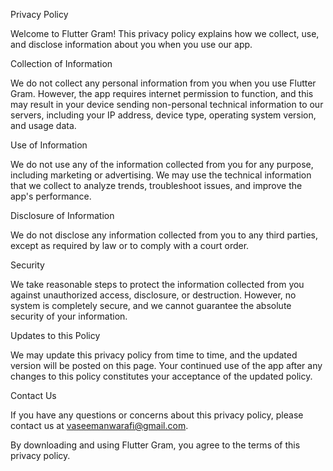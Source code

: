Privacy Policy

Welcome to Flutter Gram! This privacy policy explains how we collect, use, and disclose information about you when you use our app.

Collection of Information

We do not collect any personal information from you when you use Flutter Gram. However, the app requires internet permission to function, and this may result in your device sending non-personal technical information to our servers, including your IP address, device type, operating system version, and usage data.

Use of Information

We do not use any of the information collected from you for any purpose, including marketing or advertising. We may use the technical information that we collect to analyze trends, troubleshoot issues, and improve the app's performance.

Disclosure of Information

We do not disclose any information collected from you to any third parties, except as required by law or to comply with a court order.

Security

We take reasonable steps to protect the information collected from you against unauthorized access, disclosure, or destruction. However, no system is completely secure, and we cannot guarantee the absolute security of your information.

Updates to this Policy

We may update this privacy policy from time to time, and the updated version will be posted on this page. Your continued use of the app after any changes to this policy constitutes your acceptance of the updated policy.

Contact Us

If you have any questions or concerns about this privacy policy, please contact us at vaseemanwarafi@gmail.com.

By downloading and using Flutter Gram, you agree to the terms of this privacy policy.



